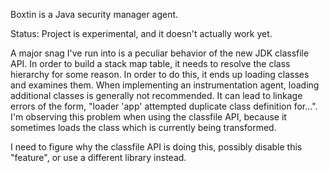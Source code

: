 
Boxtin is a Java security manager agent.

Status: Project is experimental, and it doesn't actually work yet.

A major snag I've run into is a peculiar behavior of the new JDK classfile API. In order to build a stack map table, it needs to resolve the class hierarchy for some reason. In order to do this, it ends up loading classes and examines them. When implementing an instrumentation agent, loading additional classes is generally not recommended. It can lead to linkage errors of the form, "loader 'app' attempted duplicate class definition for...".  I'm observing this problem when using the classfile API, because it sometimes loads the class which is currently being transformed.

I need to figure why the classfile API is doing this, possibly disable this "feature", or use a different library instead.
